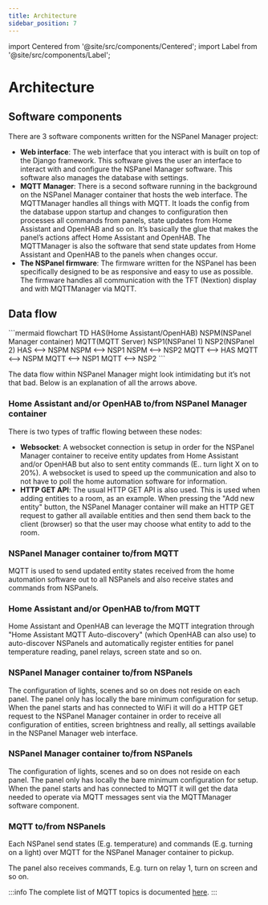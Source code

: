 ```yaml
---
title: Architecture
sidebar_position: 7
---
```


import Centered from '@site/src/components/Centered';
import Label from '@site/src/components/Label';

# Architecture

## Software components

There are 3 software components written for the NSPanel Manager project:

- **Web interface**: The web interface that you interact with is built on top of the Django framework. This software gives
  the user an interface to interact with and configure the NSPanel Manager software. This software also manages the database with settings.
- **MQTT Manager**: There is a second software running in the background on the NSPanel Manager container that
  hosts the web interface. The MQTTManager handles all things with
  MQTT. It loads the config from the database uppon startup and changes to configuration then processes all commands from panels, state
  updates from Home Assistant and OpenHAB and so on. It’s basically the glue that makes the panel’s actions affect
  Home Assistant and OpenHAB. The MQTTManager is also the software that send state updates from Home Assistant
  and OpenHAB to the panels when changes occur.
- **The NSPanel firmware**: The firmware written for the NSPanel has been specifically designed to be as responsive
  and easy to use as possible. The firmware handles all communication with the TFT (Nextion) display and with
  MQTTManager via MQTT.

## Data flow

<Centered>
```mermaid
flowchart TD
    HAS(Home Assistant/OpenHAB)
    NSPM(NSPanel Manager container)
    MQTT(MQTT Server)
    NSP1(NSPanel 1)
    NSP2(NSPanel 2)
    HAS <--> NSPM
    NSPM <--> NSP1
    NSPM <--> NSP2
    MQTT <--> HAS
    MQTT <--> NSPM
    MQTT <--> NSP1
    MQTT <--> NSP2
```
</Centered>

The data flow within NSPanel Manager might look intimidating but it’s not that bad. Below is an explanation of all the
arrows above.

### Home Assistant and/or OpenHAB to/from NSPanel Manager container

There is two types of traffic flowing between these nodes:

- **Websocket**: A websocket connection is setup in order for the NSPanel Manager container to receive entity updates
  from Home Assistant and/or OpenHAB but also to sent entity commands (E.. turn light X on to 20%). A websocket
  is used to speed up the communication and also to not have to poll the home automation software for information.
- **HTTP GET API**: The usual HTTP GET API is also used. This is used when adding entities to a room, as an
  example. When pressing the "Add new entity" button, the NSPanel Manager container will make an HTTP GET request
  to gather all available entities and then send them back to the client (browser) so that the user may choose what
  entity to add to the room.

### NSPanel Manager container to/from MQTT

MQTT is used to send updated entity states received from the home automation software out to all NSPanels and also
receive states and commands from NSPanels.

### Home Assistant and/or OpenHAB to/from MQTT

Home Assistant and OpenHAB can leverage the MQTT integration through "Home Assistant MQTT Auto-discovery" (which
OpenHAB can also use) to auto-discover NSPanels and automatically register entities for panel temperature reading, panel
relays, screen state and so on.

### NSPanel Manager container to/from NSPanels <Label value="stable"/>

The configuration of lights, scenes and so on does not reside on each panel. The panel only has locally the bare minimum
configuration for setup. When the panel starts and has connected to WiFi it will do a HTTP GET request to the NSPanel
Manager container in order to receive all configuration of entities, screen brightness and really, all settings
available in the NSPanel Manager web interface.

### NSPanel Manager container to/from NSPanels <Label value="beta"/>

The configuration of lights, scenes and so on does not reside on each panel. The panel only has locally the bare minimum
configuration for setup. When the panel starts and has connected to MQTT it will get the data needed to operate via MQTT messages
sent via the MQTTManager software component.

### MQTT to/from NSPanels

Each NSPanel send states (E.g. temperature) and commands (E.g. turning on a light) over MQTT for the NSPanel Manager
container to pickup.

The panel also receives commands, E.g. turn on relay 1, turn on screen and so on.

:::info
The complete list of MQTT topics is documented [here](./mqtt-topics).
:::
